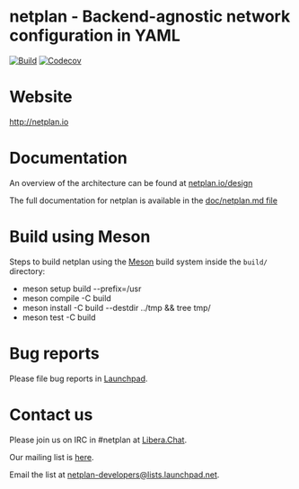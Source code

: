 # netplan - Backend-agnostic network configuration in YAML

[![Build](https://github.com/canonical/netplan/workflows/Build/badge.svg?branch=master)](https://github.com/canonical/netplan/actions?query=branch%3Amaster+workflow%3ABuild)
[![Codecov](https://codecov.io/gh/canonical/netplan/branch/master/graph/badge.svg)](https://codecov.io/gh/canonical/netplan)


# Website

http://netplan.io

# Documentation

An overview of the architecture can be found at [netplan.io/design](https://netplan.io/design)

The full documentation for netplan is available in the [doc/netplan.md file](../master/doc/netplan.md)

# Build using Meson

Steps to build netplan using the [Meson](https://mesonbuild.com) build system inside the `build/` directory:

* meson setup build --prefix=/usr
* meson compile -C build
* meson install -C build --destdir ../tmp && tree tmp/
* meson test -C build

# Bug reports

Please file bug reports in [Launchpad](https://bugs.launchpad.net/netplan/+filebug).

# Contact us

Please join us on IRC in #netplan at [Libera.Chat](https://libera.chat/).

Our mailing list is [here](https://lists.launchpad.net/netplan-developers/).

Email the list at [netplan-developers@lists.launchpad.net](mailto:netplan-developers@lists.launchpad.net).

